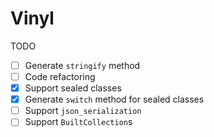 # Vinyl

TODO
- [ ] Generate `stringify` method
- [ ] Code refactoring
- [x] Support sealed classes
- [x] Generate `switch` method for sealed classes
- [ ] Support `json_serialization`
- [ ] Support `BuiltCollection`s

